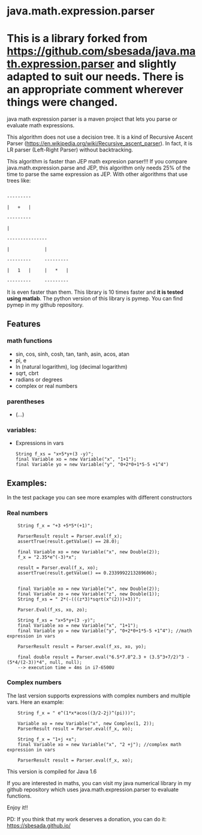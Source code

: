# java.math.expression.parser

# This is a library forked from https://github.com/sbesada/java.math.expression.parser and slightly adapted to suit our needs. There is an appropriate comment wherever things were changed.

java math expression parser is a maven project that lets you parse or evaluate math expressions.

This algorithm does not use a decision tree. It is a kind of Recursive Ascent Parser (https://en.wikipedia.org/wiki/Recursive_ascent_parser). In fact, it is LR parser (Left-Right Parser) without backtracking.

This algorithm is faster than JEP math expresion parser!!! If you compare java.math.expression.parse and JEP, this algorithm only needs 25% of the time to parse the same expression as JEP. With other algorithms that use trees like:

                                                                                       ---------
                                                                                       |   +   |
                                                                                       ---------
                                                                                           |
                                                                                    ---------------
                                                                                    |             |
                                                                                ---------     ---------
                                                                                |   1   |     |   *   |
                                                                                ---------     ---------

It is even faster than them. This library is 10 times faster and **it is tested using matlab**. The python version of this library is pymep. You can find pymep in my github repository.

## Features

### math functions

-   sin, cos, sinh, cosh, tan, tanh, asin, acos, atan
-   pi, e
-   ln (natural logarithm), log (decimal logarithm)
-   sqrt, cbrt
-   radians or degrees
-   complex or real numbers

### parentheses

-   (...)

### variables:

-   Expressions in vars

        String f_xs = "x+5*y+(3 -y)";
        final Variable xo = new Variable("x", "1+1");
        final Variable yo = new Variable("y", "0+2*0+1*5-5 +1^4")

## Examples:

In the test package you can see more examples with different constructors

### Real numbers

        String f_x = "+3 +5*5*(+1)";

        ParserResult result = Parser.eval(f_x);
        assertTrue(result.getValue() == 28.0);

        final Variable xo = new Variable("x", new Double(2));
        f_x = "2.35*e^(-3)*x";

        result = Parser.eval(f_x, xo);
        assertTrue(result.getValue() == 0.2339992213289606);


        final Variable xo = new Variable("x", new Double(2));
        final Variable zo = new Variable("z", new Double(1));
        String f_xs = " 2*(-(((z*3)*sqrt(x^(2)))+3))";

        Parser.Eval(f_xs, xo, zo);

        String f_xs = "x+5*y+(3 -y)";
        final Variable xo = new Variable("x", "1+1");
        final Variable yo = new Variable("y", "0+2*0+1*5-5 +1^4"); //math expression in vars

        ParserResult result = Parser.eval(f_xs, xo, yo);

        final double result = Parser.eval("6.5*7.8^2.3 + (3.5^3+7/2)^3 -(5*4/(2-3))*4", null, null);
        --> execution time = 4ms in i7-6500U

### Complex numbers

The last version supports expressions with complex numbers and multiple vars. Here an example:

        String f_x = " e^(1*x*acos((3/2-2j)^(pi)))";

        Variable xo = new Variable("x", new Complex(1, 2));
        ParserResult result = Parser.eval(f_x, xo);

        String f_x = "1+j +x";
        final Variable xo = new Variable("x", "2 +j"); //complex math expression in vars

        ParserResult result = Parser.eval(f_x, xo);

This version is compiled for Java 1.6

If you are interested in maths, you can visit my java numerical library in my github repository which uses java.math.expression.parser to evaluate functions.

Enjoy it!!

PD: If you think that my work deserves a donation, you can do it: https://sbesada.github.io/
